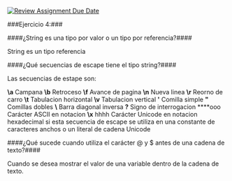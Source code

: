 [![Review Assignment Due Date](https://classroom.github.com/assets/deadline-readme-button-22041afd0340ce965d47ae6ef1cefeee28c7c493a6346c4f15d667ab976d596c.svg)](https://classroom.github.com/a/24pP-Pw_)

###Ejercicio 4:###

####¿String es una tipo por valor o un tipo por referencia?####

String es un tipo referencia

####¿Qué secuencias de escape tiene el tipo string?####

Las secuencias de estape son:

**\a** Campana
**\b** Retroceso
**\f** Avance de pagina
**\n** Nueva linea
**\r** Reorno de carro
**\t** Tabulacion horizontal
**\v** Tabulacion vertical
**\'** Comilla simple
**\"** Comillas dobles
**\\** Barra diagonal inversa
**\?** Signo de interrogacion
**\**ooo Carácter ASCII en notacion
**\x** hhhh Carácter Unicode en notacion hexadecimal si esta secuencia de escape se utiliza en una constante de caracteres anchos o un literal de cadena Unicode

####¿Qué sucede cuando utiliza el carácter @ y $ antes de una cadena de texto?####

Cuando se desea mostrar el valor de una variable dentro de la cadena de texto.